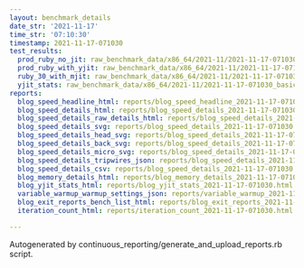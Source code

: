 ```yaml
---
layout: benchmark_details
date_str: '2021-11-17'
time_str: '07:10:30'
timestamp: 2021-11-17-071030
test_results:
  prod_ruby_no_jit: raw_benchmark_data/x86_64/2021-11/2021-11-17-071030_basic_benchmark_prod_ruby_no_jit.json
  prod_ruby_with_yjit: raw_benchmark_data/x86_64/2021-11/2021-11-17-071030_basic_benchmark_prod_ruby_with_yjit.json
  ruby_30_with_mjit: raw_benchmark_data/x86_64/2021-11/2021-11-17-071030_basic_benchmark_ruby_30_with_mjit.json
  yjit_stats: raw_benchmark_data/x86_64/2021-11/2021-11-17-071030_basic_benchmark_yjit_stats.json
reports:
  blog_speed_headline_html: reports/blog_speed_headline_2021-11-17-071030.html
  blog_speed_details_html: reports/blog_speed_details_2021-11-17-071030.html
  blog_speed_details_raw_details_html: reports/blog_speed_details_2021-11-17-071030.raw_details.html
  blog_speed_details_svg: reports/blog_speed_details_2021-11-17-071030.svg
  blog_speed_details_head_svg: reports/blog_speed_details_2021-11-17-071030.head.svg
  blog_speed_details_back_svg: reports/blog_speed_details_2021-11-17-071030.back.svg
  blog_speed_details_micro_svg: reports/blog_speed_details_2021-11-17-071030.micro.svg
  blog_speed_details_tripwires_json: reports/blog_speed_details_2021-11-17-071030.tripwires.json
  blog_speed_details_csv: reports/blog_speed_details_2021-11-17-071030.csv
  blog_memory_details_html: reports/blog_memory_details_2021-11-17-071030.html
  blog_yjit_stats_html: reports/blog_yjit_stats_2021-11-17-071030.html
  variable_warmup_warmup_settings_json: reports/variable_warmup_2021-11-17-071030.warmup_settings.json
  blog_exit_reports_bench_list_html: reports/blog_exit_reports_2021-11-17-071030.bench_list.html
  iteration_count_html: reports/iteration_count_2021-11-17-071030.html

---
```

Autogenerated by continuous_reporting/generate_and_upload_reports.rb script.
